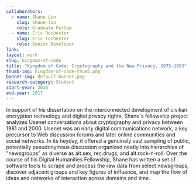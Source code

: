 ```yaml
---
collaborators: 
  - name: Shane Lin
    slug: shane-lin
    role: Graduate Fellow
  - name: Eric Rochester
    slug: eric-rochester
    role: Senior Developer
link:
layout: work
slug: kingdom-of-code
title: "Kingdom of Code: Cryptography and the New Privacy, 1975-1993"
thumb-img: kingdom-of-code-thumb.png
banner-img: default-banner.png
research-category: Student
start-year: 2016
end-year: 2017
---
```

In support of his dissertation on the interconnected development of civilian encryption technology and digital privacy rights, Shane's fellowship project analyzes Usenet conversations about cryptography and privacy between 1981 and 2000. Usenet was an early digital communications network, a key precursor to Web discussion forums and later online communities and social networks. In its heyday, it offered a genuinely vast sampling of public, potentially pseudonymous discussion organized neatly into hierarchies of "newsgroups" as diverse as alt.sex, rec.drugs, and alt.rock-n-roll. Over the course of his Digital Humanities Fellowship, Shane has written a set of software tools to scrape and process the raw data from select newsgroups, discover adjacent groups and key figures of influence, and map the flow of ideas and networks of interaction across domains and time.